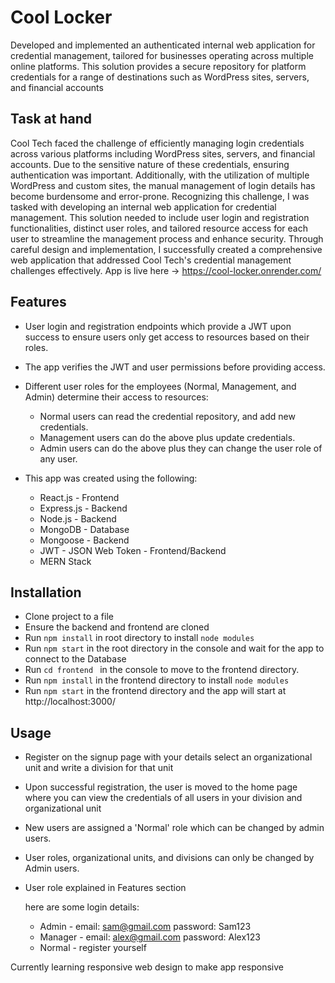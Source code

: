 # Cool Locker

Developed and implemented an authenticated internal web application for credential management, tailored for businesses operating across multiple online platforms. This solution provides a secure repository for platform credentials for a range of destinations such as WordPress sites, servers, and financial accounts

## Task at hand

Cool Tech faced the challenge of efficiently managing login credentials across various platforms including WordPress sites, servers, and financial accounts. Due to the sensitive nature of these credentials, ensuring authentication was important. Additionally, with the utilization of multiple WordPress and custom sites, the manual management of login details has become burdensome and error-prone. Recognizing this challenge, I was tasked with developing an internal web application for credential management. This solution needed to include user login and registration functionalities, distinct user roles, and tailored resource access for each user to streamline the management process and enhance security. Through careful design and implementation, I successfully created a comprehensive web application that addressed Cool Tech's credential management challenges effectively.
App is live here -> https://cool-locker.onrender.com/

## Features

- User login and registration endpoints which provide a JWT upon success to ensure users only get access to resources based on their roles.
- The app verifies the JWT and user permissions before providing access.
- Different user roles for the employees (Normal, Management, and Admin) determine their access to resources:

  - Normal users can read the credential repository, and add new credentials.
  - Management users can do the above plus update credentials.
  - Admin users can do the above plus they can change the user role of any user.

- This app was created using the following:
  - React.js - Frontend
  - Express.js - Backend
  - Node.js - Backend
  - MongoDB - Database
  - Mongoose - Backend
  - JWT - JSON Web Token - Frontend/Backend
  - MERN Stack

## Installation

- Clone project to a file
- Ensure the backend and frontend are cloned
- Run `npm install` in root directory to install `node modules `
- Run `npm start` in the root directory in the console and wait for the app to connect to the Database
- Run `cd frontend ` in the console to move to the frontend directory.
- Run `npm install` in the frontend directory to install `node modules `
- Run `npm start` in the frontend directory and the app will start at http://localhost:3000/

## Usage

- Register on the signup page with your details select an organizational unit and write a division for that unit
- Upon successful registration, the user is moved to the home page where you can view the credentials of all users in your division and organizational unit
- New users are assigned a 'Normal' role which can be changed by admin users.
- User roles, organizational units, and divisions can only be changed by Admin users.
- User role explained in Features section

  here are some login details:

  - Admin - email: sam@gmail.com password: Sam123
  - Manager - email: alex@gmail.com password: Alex123
  - Normal - register yourself

Currently learning responsive web design to make app responsive
